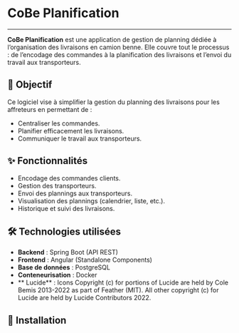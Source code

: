 # CoBe Planification

***

**CoBe Planification** est une application de gestion de planning dédiée à l’organisation des livraisons en camion benne. 
Elle couvre tout le processus : de l’encodage des commandes à la planification des livraisons et l’envoi du travail aux transporteurs.

## 🚚 Objectif

Ce logiciel vise à simplifier la gestion du planning des livraisons pour les affreteurs en permettant de :
- Centraliser les commandes.
- Planifier efficacement les livraisons.
- Communiquer le travail aux transporteurs.

## ✨ Fonctionnalités

- Encodage des commandes clients.
- Gestion des transporteurs.
- Envoi des plannings aux transporteurs.
- Visualisation des plannings (calendrier, liste, etc.).
- Historique et suivi des livraisons.

## 🛠️ Technologies utilisées

- **Backend** : Spring Boot (API REST)
- **Frontend** : Angular (Standalone Components)
- **Base de données** : PostgreSQL
- **Conteneurisation** : Docker
- ** Lucide** : Icons
  Copyright (c) for portions of Lucide are held by Cole Bemis 2013-2022 as part of Feather (MIT). All other copyright (c) for Lucide are held by Lucide Contributors 2022.

## 🚀 Installation